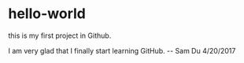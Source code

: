 # hello-world
this is my first project in Github.

I am very glad that I finally start learning GitHub. 
-- Sam Du 4/20/2017
